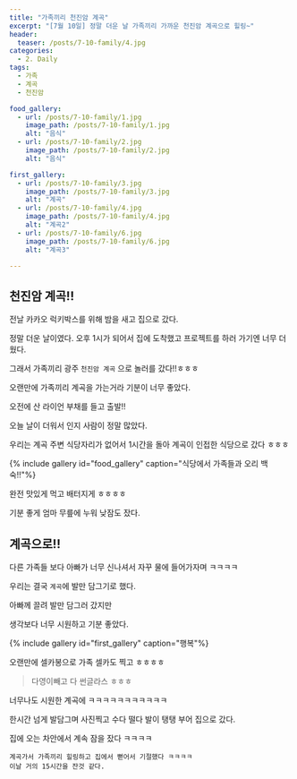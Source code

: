 ```yaml
---
title: "가족끼리 천진암 계곡"
excerpt: "[7월 10일] 정말 더운 날 가족끼리 가까운 천진암 계곡으로 힐링~"
header:
  teaser: /posts/7-10-family/4.jpg
categories:
  - 2. Daily
tags:
  - 가족
  - 계곡
  - 천진암

food_gallery:
  - url: /posts/7-10-family/1.jpg
    image_path: /posts/7-10-family/1.jpg
    alt: "음식"
  - url: /posts/7-10-family/2.jpg
    image_path: /posts/7-10-family/2.jpg
    alt: "음식"

first_gallery:
  - url: /posts/7-10-family/3.jpg
    image_path: /posts/7-10-family/3.jpg
    alt: "계곡"
  - url: /posts/7-10-family/4.jpg
    image_path: /posts/7-10-family/4.jpg
    alt: "계곡2"
  - url: /posts/7-10-family/6.jpg
    image_path: /posts/7-10-family/6.jpg
    alt: "계곡3"

---
```


## 천진암 계곡!!



전날 카카오 럭키박스를 위해 밤을 새고 집으로 갔다.

정말 더운 날이였다. 오후 1시가 되어서 집에 도착했고 프로젝트를 하러 가기엔 너무 더웠다.

그래서 가족끼리 광주 `천진암 계곡` 으로 놀러를 갔다!!ㅎㅎㅎ

오랜만에 가족끼리 계곡을 가는거라 기분이 너무 좋았다.

오전에 산 라이언 부채를 들고 출발!!

오늘 날이 더워서 인지 사람이 정말 많았다.

우리는 계곡 주변 식당자리가 없어서 1시간을 돌아 계곡이 인접한 식당으로 갔다 ㅎㅎㅎ

{% include gallery id="food_gallery" caption="식당에서 가족들과 오리 백숙!!"%}

완전 맛있게 먹고 배터지게 ㅎㅎㅎㅎ

기분 좋게 엄마 무릎에 누워 낮잠도 잤다.


## 계곡으로!!

다른 가족들 보다 아빠가 너무 신나셔서 자꾸 물에 들어가자며 ㅋㅋㅋㅋ

우리는 결국 `계곡`에 발만 담그기로 했다.

아빠께 끌려 발만 담그러 갔지만

생각보다 너무 시원하고 기분 좋았다.

{% include gallery id="first_gallery" caption="행복"%}

오랜만에 셀카봉으로 가족 셀카도 찍고 ㅎㅎㅎㅎ

> 다영이빼고 다 썬글라스 ㅎㅎㅎ

너무나도 시원한 계곡에 ㅋㅋㅋㅋㅋㅋㅋㅋㅋㅋㅋ

한시간 넘게 발담그며 사진찍고 수다 떨다 발이 탱탱 부어 집으로 갔다.

집에 오는 차안에서 계속 잠을 잤다 ㅋㅋㅋㅋ


```
계곡가서 가족끼리 힐링하고 집에서 뻗어서 기절했다 ㅋㅋㅋㅋ
이날 거의 15시간을 잔것 같다.
```